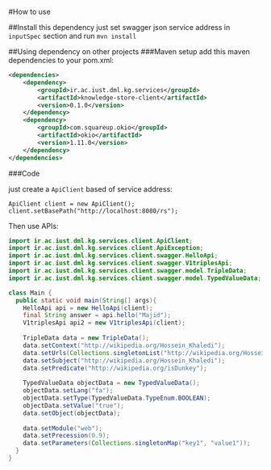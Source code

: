 #How to use

##Install this dependency
just set swagger json service address in `inputSpec` section and run `mvn install`

##Using dependency on other projects
###Maven setup
add this maven dependencies to your pom.xml:
```xml
<dependencies>
    <dependency>
        <groupId>ir.ac.iust.dml.kg.services</groupId>
        <artifactId>knowledge-store-client</artifactId>
        <version>0.1.0</version>
    </dependency>
    <dependency>
        <groupId>com.squareup.okio</groupId>
        <artifactId>okio</artifactId>
        <version>1.11.0</version>
    </dependency>
</dependencies>
```
###Code

just create a `ApiClient` based of service address:

```
ApiClient client = new ApiClient();
client.setBasePath("http://localhost:8080/rs");
```

Then use APIs:
```java
import ir.ac.iust.dml.kg.services.client.ApiClient;
import ir.ac.iust.dml.kg.services.client.ApiException;
import ir.ac.iust.dml.kg.services.client.swagger.HelloApi;
import ir.ac.iust.dml.kg.services.client.swagger.V1triplesApi;
import ir.ac.iust.dml.kg.services.client.swagger.model.TripleData;
import ir.ac.iust.dml.kg.services.client.swagger.model.TypedValueData;

class Main {
  public static void main(String[] args){
    HelloApi api = new HelloApi(client);
    final String answer = api.hello("Majid");
    V1triplesApi api2 = new V1triplesApi(client);
    
    TripleData data = new TripleData();
    data.setContext("http://wikipedia.org/Hossein_Khaledi");
    data.setUrls(Collections.singletonList("http://wikipedia.org/Hossein_Khaledi"));
    data.setSubject("http://wikipedia.org/Hossein_Khaledi");
    data.setPredicate("http://wikipedia.org/isDunkey");
    
    TypedValueData objectData = new TypedValueData();
    objectData.setLang("fa");
    objectData.setType(TypedValueData.TypeEnum.BOOLEAN);
    objectData.setValue("true");
    data.setObject(objectData);
    
    data.setModule("web");
    data.setPrecession(0.9);
    data.setParameters(Collections.singletonMap("key1", "value1"));   
  }
}
```

